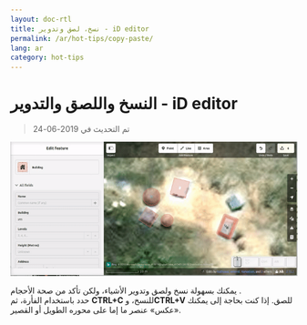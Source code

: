 ```yaml
---
layout: doc-rtl
title: نسخ، لصق وتدوير - iD editor
permalink: /ar/hot-tips/copy-paste/
lang: ar
category: hot-tips
---
```


النسخ واللصق والتدوير - iD editor
============

> تم التحديث في 2019-06-24

![copy-paste][]


يمكنك بسهولة نسخ ولصق وتدوير الأشياء، ولكن تأكد من صحة الأحجام .  
حدد باستخدام الفأرة، ثم **CTRL+C** للنسخ، و**CTRL+V** للصق. إذا كنت بحاجة إلى يمكنك «عكس» عنصر ما إما على محوره الطويل أو القصير.   

[copy-paste]:/images/hot-tips/copy-paste.gif
[keymon]:/images/hot-tips/keymon.png

